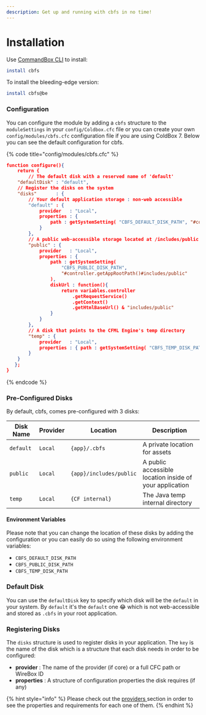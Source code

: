 ```yaml
---
description: Get up and running with cbfs in no time!
---
```


# Installation

Use [CommandBox CLI](https://www.ortussolutions.com/products/commandbox) to install:

```bash
install cbfs
```

To install the bleeding-edge version:

```bash
install cbfs@be
```

### Configuration

You can configure the module by adding a `cbfs` structure to the `moduleSettings` in your `config/Coldbox.cfc` file or you can create your own `config/modules/cbfs.cfc` configuration file if you are using ColdBox 7.  Below you can see the default configuration for cbfs.

{% code title="config/modules/cbfs.cfc" %}
```json
function configure(){
    return {
    	// The default disk with a reserved name of 'default'
	"defaultDisk" : "default",
	// Register the disks on the system
	"disks"       : {
		// Your default application storage : non-web accessible
		"default" : {
			provider   : "Local",
			properties : {
				path : getSystemSetting( "CBFS_DEFAULT_DISK_PATH", "#controller.getAppRootPath()#.cbfs" )
			}
		},
		// A public web-accessible storage located at /includes/public
		"public" : {
			provider   : "Local",
			properties : {
				path : getSystemSetting(
					"CBFS_PUBLIC_DISK_PATH",
					"#controller.getAppRootPath()#includes/public"
				),
				diskUrl : function(){
					return variables.controller
						.getRequestService()
						.getContext()
						.getHtmlBaseUrl() & "includes/public"
				}
			}
		},
		// A disk that points to the CFML Engine's temp directory
		"temp" : {
			provider   : "Local",
			properties : { path : getSystemSetting( "CBFS_TEMP_DISK_PATH", getTempDirectory() ) }
		}
	}
   };
}
```
{% endcode %}

### Pre-Configured Disks

By default, cbfs, comes pre-configured with 3 disks:

| Disk Name | Provider | Location                | Description                                             |
| --------- | -------- | ----------------------- | ------------------------------------------------------- |
| `default` | `Local`  | `{app}/.cbfs`           | A private location for assets                           |
| `public`  | `Local`  | `{app}/includes/public` | A public accessible location inside of your application |
| `temp`    | `Local`  | `{CF internal}`         | The Java temp internal directory                        |

#### Environment Variables

Please note that you can change the location of these disks by adding the configuration or you can easily do so using the following environment variables:

* `CBFS_DEFAULT_DISK_PATH`
* `CBFS_PUBLIC_DISK_PATH`
* `CBFS_TEMP_DISK_PATH`

### Default Disk

You can use the `defaultDisk` key to specify which disk will be the `default` in your system.  By `default` it's the `default` one :joy: which is not web-accessible and stored as `.cbfs` in your root application.

### Registering Disks

The `disks` structure is used to register disks in your application.  The `key` is the name of the disk which is a structure that each disk needs in order to be configured:

* **provider** : The name of the provider (if core) or a full CFC path or WireBox ID
* **properties** : A structure of configuration properties the disk requires (if any)

{% hint style="info" %}
Please check out the [providers ](providers/)section in order to see the properties and requirements for each one of them.
{% endhint %}
